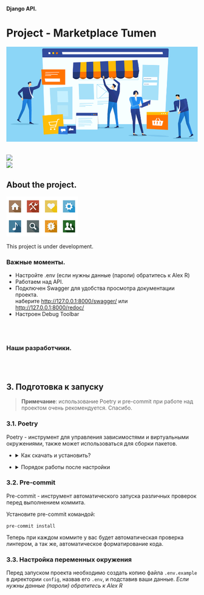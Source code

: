 
#### Django API.
# Project - Marketplace Tumen

<img src="https://github.com/ERAalex/new_test/blob/main/marketplace.png">

<br><a href="mailto:service000market@gmail.com"><img src="https://img.shields.io/badge/-Gmail%20contact%20us-red"></a>
<br><a href="#"><img src="https://img.shields.io/badge/-Telegram-blue"></a>

## About the project.

  <a href="#" target="_blank" rel="noreferrer nofollow">
    <img src="https://github.com/ERAalex/new_test/blob/main/website_icons.jpg" >
  </a>

This project is under development.<br>

### Важные моменты.

- Настройте .env (если нужны данные (пароли) обратитесь к Alex R)
- Работаем над API.
- Подключен Swagger для удобства просмотра документации проекта.<br>
наберите http://127.0.0.1:8000/swagger/  или http://127.0.0.1:8000/redoc/ <br>
- Настроен Debug Toolbar

<br>
<br>

### Наши разработчики.


<br><br>



## 3. Подготовка к запуску <a id="preparation"></a>

> **Примечание**: использование Poetry и pre-commit при работе над проектом очень рекомендуется. Спасибо.

### 3.1. Poetry<a id="poetry"></a>
Poetry - инструмент для управления зависимостями и виртуальными окружениями, также может использоваться для сборки
пакетов.

- <details>
    <summary>
      Как скачать и установить?
    </summary>

  - Установите poetry следуя [инструкции с официального сайта](https://python-poetry.org/docs/#installation).
  - <details>
      <summary>
      Команды для установки
      </summary>

      > Для UNIX-систем и Bash on Windows вводим в консоль следующую команду:
      > ```shell
      > curl -sSL https://install.python-poetry.org | python -
      > ```
      >
      > Для WINDOWS PowerShell:
      > ```shell
      > (Invoke-WebRequest -Uri https://install.python-poetry.org -UseBasicParsing).Content | python -
      > ```
    </details>
    <br>

  - После установки - перезапустите оболочку и введите команду:
    ```shell
    poetry --version
    ```

    Если установка прошла успешно, вы получите ответ в формате `Poetry (version 1.3.2)`

  - Для дальнейшей работы создайте виртуальное окружение:
    ```shell
    poetry config virtualenvs.in-project true
    poetry install
    ```
    Результатом выполнения команды станет создание в корне проекта папки .venv.
    Зависимости для создания окружения берутся из файлов poetry.lock (приоритетнее) и pyproject.toml

  - Для добавления новой зависимости в окружение необходимо выполнить команду
    ```shell
    poetry add <package_name>
    ```

  - Также poetry позволяет разделять зависимости необходимые для разработки, от основных.
    Для добавления зависимости необходимой для разработки и тестирования необходимо добавить флаг `--group dev`
    ```shell
    poetry add <package_name> --group dev
    ```
</details>

- <details>
    <summary>
      Порядок работы после настройки
    </summary>

    <br>

  - Чтобы активировать виртуальное окружение, введите команду:
    ```shell
    poetry shell
    ```

  - Доступен стандартный метод работы с активацией окружения в терминале.

</details>

### 3.2. Pre-commit <a id="pre-commit"></a>
Pre-commit - инструмент автоматического запуска различных проверок перед выполнением коммита.

Установите pre-commit командой:
```shell
pre-commit install
```
Теперь при каждом коммите у вас будет автоматическая проверка линтером,
а так же, автоматическое форматирование кода.


### 3.3. Настройка переменных окружения <a id="env"></a>

Перед запуском проекта необходимо создать копию файла
```.env.example``` в директории `config`, назвав его ```.env```, и подставив ваши данные.
_Если нужны данные (пароли) обратитесь к Alex R_

<br>
<br>
<br>

